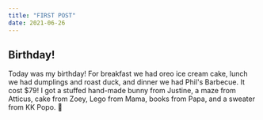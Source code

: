 ```yaml
---
title: "FIRST POST"
date: 2021-06-26
---
```

## Birthday!
Today was my birthday! For breakfast we had oreo ice cream cake, lunch we had dumplings and roast duck, and dinner we had Phil's Barbecue. It cost $79! I got a stuffed hand-made bunny from Justine, a maze from Atticus, cake from Zoey, Lego from Mama, books from Papa, and a sweater from KK Popo. 🎊
